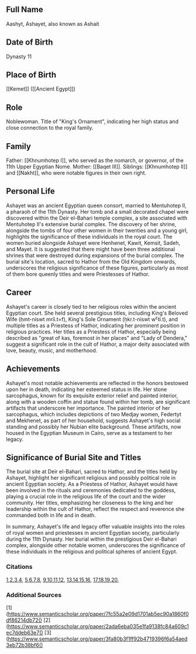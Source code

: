## Full Name
Aashyt, Ashayet, also known as Ashait

## Date of Birth
Dynasty 11

## Place of Birth
[[Kemet]] ([[Ancient Egypt]])

## Role
Noblewoman. Title of "King's Ornament", indicating her high status and close connection to the royal family.

## Family
Father: [[Khnumhotep I]], who served as the nomarch, or governor, of the 11th Upper Egyptian Nome.
Mother: [[Baqet III]].
Siblings: [[Khnumhotep II]] and [[Nakht]], who were notable figures in their own right.

## Personal Life

Ashayet was an ancient Egyptian queen consort, married to Mentuhotep II, a pharaoh of the 11th Dynasty. Her tomb and a small decorated chapel were discovered within the Deir el-Bahari temple complex, a site associated with Mentuhotep II's extensive burial complex. The discovery of her shrine, alongside the tombs of four other women in their twenties and a young girl, highlights the significance of these individuals in the royal court. The women buried alongside Ashayet were Henhenet, Kawit, Kemsit, Sadeh, and Mayet. It is suggested that there might have been three additional shrines that were destroyed during expansions of the burial complex. The burial site's location, sacred to Hathor from the Old Kingdom onwards, underscores the religious significance of these figures, particularly as most of them bore queenly titles and were Priestesses of Hathor.

## Career

Ashayet's career is closely tied to her religious roles within the ancient Egyptian court. She held several prestigious titles, including King's Beloved Wife (ḥmt-nỉswt mrỉỉ.t=f), King's Sole Ornament (ẖkr.t-nỉswt wˁtỉ.t), and multiple titles as a Priestess of Hathor, indicating her prominent position in religious practices. Her titles as a Priestess of Hathor, especially being described as "great of kas, foremost in her places" and "Lady of Dendera," suggest a significant role in the cult of Hathor, a major deity associated with love, beauty, music, and motherhood.

## Achievements

Ashayet's most notable achievements are reflected in the honors bestowed upon her in death, indicating her esteemed status in life. Her stone sarcophagus, known for its exquisite exterior relief and painted interior, along with a wooden coffin and statue found within her tomb, are significant artifacts that underscore her importance. The painted interior of her sarcophagus, which includes depictions of two Medjay women, Federtyt and Mekhenet, as part of her household, suggests Ashayet's high social standing and possibly her Nubian elite background. These artifacts, now housed in the Egyptian Museum in Cairo, serve as a testament to her legacy.

## Significance of Burial Site and Titles

The burial site at Deir el-Bahari, sacred to Hathor, and the titles held by Ashayet, highlight her significant religious and possibly political role in ancient Egyptian society. As a Priestess of Hathor, Ashayet would have been involved in the rituals and ceremonies dedicated to the goddess, playing a crucial role in the religious life of the court and the wider community. Her titles, emphasizing her closeness to the king and her leadership within the cult of Hathor, reflect the respect and reverence she commanded both in life and in death.

In summary, Ashayet's life and legacy offer valuable insights into the roles of royal women and priestesses in ancient Egyptian society, particularly during the 11th Dynasty. Her burial within the prestigious Deir el-Bahari complex, alongside other notable women, underscores the significance of these individuals in the religious and political spheres of ancient Egypt.

### Citations
[1](https://www.semanticscholar.org/paper/7fc55a2e09d1701ab5ec90a1860f0df86214db72),[2](https://www.semanticscholar.org/paper/2ada6eba035e1fa9138fc84a609c1ec7ddeb63e7),[3](https://www.semanticscholar.org/paper/3fa80b3f1ff92b4719396f6a54aed3eb72b38bf6),[4](https://www.ncbi.nlm.nih.gov/pmc/articles/PMC5130223/),
[5](https://www.semanticscholar.org/paper/a4b2c7ec26f3afc243cb43c36ed58af40f4a0863),[6](https://www.semanticscholar.org/paper/6266de11745f08541814b8f2c3bbcf99324c0637),[7](https://www.semanticscholar.org/paper/5f9103124331feb0df8173f7c2778f58ae4e9f1f),[8](https://www.semanticscholar.org/paper/4caebdb627e77c761216bacb397c0f0a4eeb56d7),
[9](https://www.semanticscholar.org/paper/c0dcbfe8aea9e8c2595ee27fe738257eebf57f8f),[10](https://www.semanticscholar.org/paper/82e285baa78da69bdd0ade5019ecfe38341d777f),[11](https://www.semanticscholar.org/paper/5675886dc850e0c13256c71010a25dd6cb1c89f0),[12](https://www.semanticscholar.org/paper/d64754441d809dc5e96fa8073efccd9b298a7c23),
[13](https://www.semanticscholar.org/paper/53329fc1c48266a5b44a9cc98f87e1e65fe58638),[14](https://www.semanticscholar.org/paper/5f24ce37f5a4986008097922589e954c5cc2bb2a),[15](https://www.semanticscholar.org/paper/3bef6d581a9e5a3a8b6a0373530f7a1412b1037b),[16](https://www.semanticscholar.org/paper/055a881bc8041adc1b7336f685b1aa54c3de2d56),
[17](https://www.semanticscholar.org/paper/eafa8896b562e83f74fd9b7aebd8b2f524dafd2b),[18](https://www.ncbi.nlm.nih.gov/pmc/articles/PMC9268585/),[19](https://www.semanticscholar.org/paper/5871e82a4659748015bb0a892aa8aee2b0ac6dca),[20](https://www.semanticscholar.org/paper/c9714f6482e7414ce0eb321e099b47eecb0bdd5a),
### Additional Sources
[1](https://www.semanticscholar.org/paper/7fc55a2e09d1701ab5ec90a1860f0df86214db72()
[2](https://www.semanticscholar.org/paper/2ada6eba035e1fa9138fc84a609c1ec7ddeb63e7()
[3](https://www.semanticscholar.org/paper/3fa80b3f1ff92b4719396f6a54aed3eb72b38bf6()
